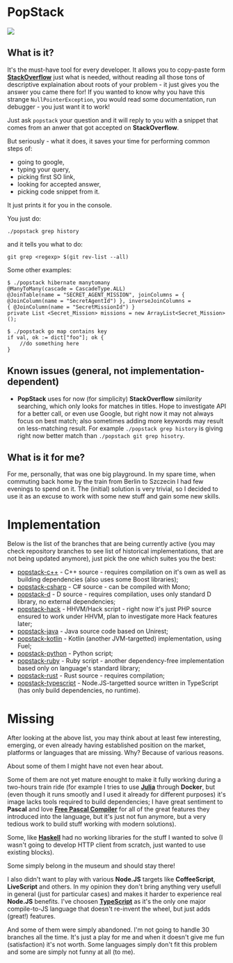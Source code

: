 # PopStack

![](http://i.imgur.com/SZPjHwz.jpg)

## What is it?

It's the must-have tool for every developer. It allows you to copy-paste form [**StackOverflow**](stackoverflow.com)
just what is needed, without reading all those tons of descriptive explaination about roots of your problem - it just
gives you the answer you came there for! If you wanted to know why you have this strange `NullPointerException`, you
would read some documentation, run debugger - you just want it to work!

Just ask `popstack` your question and it will reply to you with a snippet that comes from an anwer that got accepted
on **StackOverflow**.

But seriously - what it does, it saves your time for performing common steps of:

- going to google,
- typing your query,
- picking first SO link,
- looking for accepted answer,
- picking code snippet from it.

It just prints it for you in the console.

You just do:

```
./popstack grep history
```

and it tells you what to do:

```
git grep <regexp> $(git rev-list --all)
```

Some other examples:

```
$ ./popstack hibernate manytomany
@ManyToMany(cascade = CascadeType.ALL)
@JoinTable(name = "SECRET_AGENT_MISSION", joinColumns = { @JoinColumn(name = "SecretAgentId") }, inverseJoinColumns =
{ @JoinColumn(name = "SecretMissionId") }
private List <Secret_Mission> missions = new ArrayList<Secret_Mission>();
```

```
$ ./popstack go map contains key
if val, ok := dict["foo"]; ok {
    //do something here
}
```

## Known issues (general, not implementation-dependent)

- **PopStack** uses for now (for simplicity) **StackOverflow** *similarity* searching, which only looks for matches in
titles. Hope to investigate API for a better call, or even use Google, but right now it may not always focus on best
match; also sometimes adding more keywords may result on less-matching result. For example `./popstack grep history` is
giving right now better match than `./popstach git grep hisotry`.

## What is it for me?

For me, personally, that was one big playground. In my spare time, when commuting back home by the train from Berlin
to Szczecin I had few evenings to spend on it. The (initial) solution is very trivial, so I decided to use it as an
excuse to work with some new stuff and gain some new skills.

# Implementation

Below is the list of the branches that are being currently active (you may check repository branches to see list of
historical implementations, that are not being updated anymore), just pick the one which suites you the best:

- [popstack-c++](https://github.com/rafalwrzeszcz/popstack/tree/popstack-c++) - C++ source - requires compilation on
it's own as well as building dependencies (also uses some Boost libraries);
- [popstack-csharp](https://github.com/rafalwrzeszcz/popstack/tree/popstack-csharp) - C# source - can be compiled with
Mono;
- [popstack-d](https://github.com/rafalwrzeszcz/popstack/tree/popstack-d) - D source - requires compilation, uses only
standard D library, no external dependencies;
- [popstack-hack](https://github.com/rafalwrzeszcz/popstack/tree/popstack-hack) - HHVM/Hack script - right now it's
just PHP source ensured to work under HHVM, plan to investigate more Hack features later;
- [popstack-java](https://github.com/rafalwrzeszcz/popstack/tree/popstack-java) - Java source code based on Unirest;
- [popstack-kotlin](https://github.com/rafalwrzeszcz/popstack/tree/popstack-kotlin) - Kotlin (another JVM-targetted)
implementation, using Fuel;
- [popstack-python](https://github.com/rafalwrzeszcz/popstack/tree/popstack-python) - Python script;
- [popstack-ruby](https://github.com/rafalwrzeszcz/popstack/tree/popstack-ruby) - Ruby script - another dependency-free
implementation based only on language's standard library;
- [popstack-rust](https://github.com/rafalwrzeszcz/popstack/tree/popstack-rust) - Rust source - requires compilation;
- [popstack-typescript](https://github.com/rafalwrzeszcz/popstack/tree/popstack-typescript) - Node.JS-targetted source
written in TypeScript (has only build dependencies, no runtime).

# Missing

After looking at the above list, you may think about at least few interesting, emerging, or even already having
established position on the market, platforms or languages that are missing. Why? Because of various reasons.

About some of them I might have not even hear about.

Some of them are not yet mature enought to make it fully working during a two-hours train ride (for example I tries to
use [**Julia**](http://julialang.org/) through **Docker**, but (even though it runs smootly and I used it already for
different purposes) it's image lacks tools required to build dependencies; I have great sentiment to **Pascal** and
love [**Free Pascal Compiler**](http://www.freepascal.org) for all of the great features they introduced into the
language, but it's just not fun anymore, but a very tedious work to build stuff working with modern solutions).

Some, like [**Haskell**](https://www.haskell.org) had no working libraries for the stuff I wanted to solve (I wasn't
going to develop HTTP client from scratch, just wanted to use existing blocks).

Some simply belong in the museum and should stay there!

I also didn't want to play with various **Node.JS** targets like **CoffeeScript**, **LiveScript** and others. In my
opinion they don't bring anything very usefull in general (just for particular cases) and makes it harder to experience
real **Node.JS** benefits. I've choosen [**TypeScript**](www.typescriptlang.org) as it's the only one major
compile-to-JS language that doesn't re-invent the wheel, but just adds (great!) features.

And some of them were simply abandoned. I'm not going to handle 30 branches all the time. It's just a play for me and
when it doesn't give me fun (satisfaction) it's not worth. Some languages simply don't fit this problem and some are
simply not funny at all (to me).
